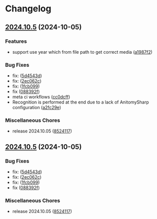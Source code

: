 # Changelog

## [2024.10.5](https://github.com/chu-shen/jellyfin-plugin-anilist-with-filter/compare/v2024.10.5...v2024.10.5) (2024-10-05)


### Features

* support use year which from file path to get correct media ([a1987f2](https://github.com/chu-shen/jellyfin-plugin-anilist-with-filter/commit/a1987f20aa4633bd1f433c8d5304c6a9a3b32c1d))


### Bug Fixes

* fix:  ([5d4543d](https://github.com/chu-shen/jellyfin-plugin-anilist-with-filter/commit/5d4543d37577ebb692b2fd1e8fb128aab2e4bc2f))
* fix:  ([2ec062c](https://github.com/chu-shen/jellyfin-plugin-anilist-with-filter/commit/2ec062c5e3600ba1e507ad2f4b8bf14a2d0552a6))
* fix:  ([1fcb099](https://github.com/chu-shen/jellyfin-plugin-anilist-with-filter/commit/1fcb099017bdfa9d489109396d2366dcf8c9393f))
* fix ([088392f](https://github.com/chu-shen/jellyfin-plugin-anilist-with-filter/commit/088392fc8ff6d1f8380ab7811e27e8f11d2022e9))
* meta ci workflows ([cc0dcff](https://github.com/chu-shen/jellyfin-plugin-anilist-with-filter/commit/cc0dcff5e0eff1b086004398d668da851a5b7857))
* Recognition is performed at the end due to a lack of AnitomySharp configuration ([a2fc29e](https://github.com/chu-shen/jellyfin-plugin-anilist-with-filter/commit/a2fc29ee3fc25626206926c463aa07a8d0f1dca4))


### Miscellaneous Chores

* release 2024.10.05 ([8524117](https://github.com/chu-shen/jellyfin-plugin-anilist-with-filter/commit/852411704fc04a7dfa04ed9a353aa912c91e798a))

## [2024.10.5](https://github.com/chu-shen/jellyfin-plugin-anilist-with-filter/compare/2023.8.17...v2024.10.5) (2024-10-05)


### Bug Fixes

* fix:  ([5d4543d](https://github.com/chu-shen/jellyfin-plugin-anilist-with-filter/commit/5d4543d37577ebb692b2fd1e8fb128aab2e4bc2f))
* fix:  ([2ec062c](https://github.com/chu-shen/jellyfin-plugin-anilist-with-filter/commit/2ec062c5e3600ba1e507ad2f4b8bf14a2d0552a6))
* fix:  ([1fcb099](https://github.com/chu-shen/jellyfin-plugin-anilist-with-filter/commit/1fcb099017bdfa9d489109396d2366dcf8c9393f))
* fix ([088392f](https://github.com/chu-shen/jellyfin-plugin-anilist-with-filter/commit/088392fc8ff6d1f8380ab7811e27e8f11d2022e9))


### Miscellaneous Chores

* release 2024.10.05 ([8524117](https://github.com/chu-shen/jellyfin-plugin-anilist-with-filter/commit/852411704fc04a7dfa04ed9a353aa912c91e798a))
